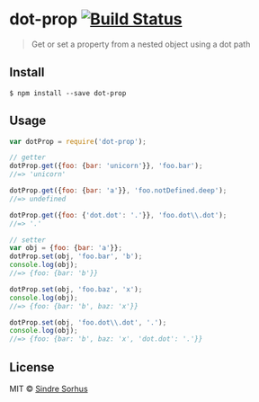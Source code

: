 # dot-prop [![Build Status](https://travis-ci.org/sindresorhus/dot-prop.svg?branch=master)](https://travis-ci.org/sindresorhus/dot-prop)

> Get or set a property from a nested object using a dot path


## Install

```
$ npm install --save dot-prop
```


## Usage

```js
var dotProp = require('dot-prop');

// getter
dotProp.get({foo: {bar: 'unicorn'}}, 'foo.bar');
//=> 'unicorn'

dotProp.get({foo: {bar: 'a'}}, 'foo.notDefined.deep');
//=> undefined

dotProp.get({foo: {'dot.dot': '.'}}, 'foo.dot\\.dot');
//=> '.'

// setter
var obj = {foo: {bar: 'a'}};
dotProp.set(obj, 'foo.bar', 'b');
console.log(obj);
//=> {foo: {bar: 'b'}}

dotProp.set(obj, 'foo.baz', 'x');
console.log(obj);
//=> {foo: {bar: 'b', baz: 'x'}}

dotProp.set(obj, 'foo.dot\\.dot', '.');
console.log(obj);
//=> {foo: {bar: 'b', baz: 'x', 'dot.dot': '.'}}
```

## License

MIT © [Sindre Sorhus](http://sindresorhus.com)
